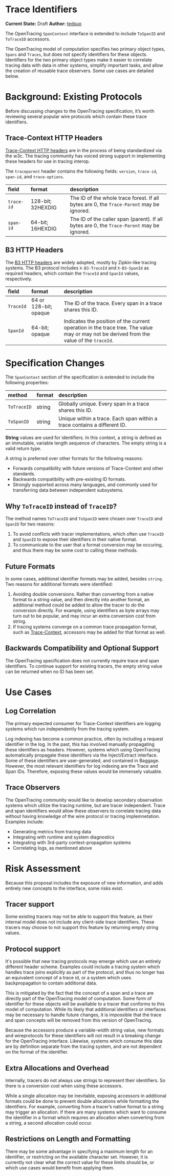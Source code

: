 # Trace Identifiers

**Current State:** Draft
**Author:** [tedsuo](https://github.com/tedsuo)

The OpenTracing `SpanContext` interface is extended to include `ToSpanID` and `ToTraceID` accessors.

The OpenTracing model of computation specifies two primary object types, `Spans` and `Traces`, but does not specify identifiers for these objects. Identifiers for the two primary object types make it easier to correlate tracing data with data in other systems, simplify important tasks, and allow the creation of reusable trace observers. Some use cases are detailed below.

# Background: Existing Protocols
Before discussing changes to the OpenTracing specification, it’s worth reviewing several popular wire protocols which contain these trace identifiers.

## Trace-Context HTTP Headers
[Trace-Context HTTP headers](https://github.com/w3c/distributed-tracing) are in the process of being standardized via the w3c. The tracing community has voiced strong support in implementing these headers for use in tracing interop.

The `traceparent` header contains the following fields: `version`, `trace-id`, `span-id`, and `trace-options`.

| field | format | description |
| :---  | :---   | :---    |
| `trace-id` | 128-bit; 32HEXDIG | The ID of the whole trace forest. If all bytes are 0, the `Trace-Parent` may be ignored. |
| `span-id`  | 64-bit; 16HEXDIG | The ID of the caller span (parent). If all bytes are 0, the `Trace-Parent` may be ignored. |

## B3 HTTP Headers
The [B3 HTTP headers](https://github.com/openzipkin/b3-propagation) are widely adopted, mostly by Zipkin-like tracing systems. The B3 protocol includes `X-B3-TraceId` and `X-B3-SpanId` as required headers, which contain the `TraceId` and `SpanId` values, respectively.

| field | format | description |
| :---  | :---   | :---        |
| `TraceId` | 64 or 128-bit; opaque | The ID of the trace. Every span in a trace shares this ID. |
| `SpanId`  | 64-bit; opaque | Indicates the position of the current operation in the trace tree. The value may or may not be derived from the value of the `traceId`. |

# Specification Changes
The `SpanContext` section of the specification is extended to include the following properties:

| method | format | description |
| :---  | :---   | :---        |
| `ToTraceID` | string | Globally unique. Every span in a trace shares this ID. |
| `ToSpanID` | string | Unique within a trace. Each span within a trace contains a different ID. |

**String** values are used for identifiers. In this context, a string is defined as an immutable, variable length sequence of characters. The empty string is a valid return type.

A string is preferred over other formats for the following reasons:

* Forwards compatibility with future versions of Trace-Context and other standards.
* Backwards compatibility with pre-existing ID formats.
* Strongly supported across many languages, and commonly used for transferring data between independent subsystems.

## Why `ToTraceID` instead of `TraceID`?

The method names `ToTraceID` and `ToSpanID` were chosen over `TraceID` and `SpanID` for two reasons:

1) To avoid conflicts with tracer implementations, which often use `TraceID` and `SpanID` to expose their identifiers in their native format.
2) To communicate to the user that a format conversion may be occuring, and thus there may be some cost to calling these methods.

## Future Formats
In some cases, additional identifier formats may be added, besides `string`. Two reasons for additional formats were identified:

1) Avoiding double conversions. Rather than converting from a native format to a string value, and then directly into another format, an additional method could be added to allow the tracer to do the conversion directly. For example, using identifiers as byte arrays may turn out to be popular, and may incur an extra conversion cost from string.
2) If tracing systems converge on a common trace propagation format, such as [Trace-Context](https://github.com/w3c/trace-context), accessors may be added for that format as well.

## Backwards Compatibility and Optional Support
The OpenTracing specification does not currently require trace and span identifiers. To continue support for existing tracers, the empty string value can be returned when no ID has been set.

# Use Cases

## Log Correlation
The primary expected consumer for Trace-Context identifiers are logging systems which run independently from the tracing system.

Log indexing has become a common practice, often by including a request identifier in the log. In the past, this has involved manually propagating these identifiers as headers. However, systems which using OpenTracing automatically propagate these identifiers via the Inject/Extract interface. Some of these identifiers are user-generated, and contained in Baggage. However, the most relevant identifiers for log indexing are the Trace and Span IDs. Therefore, exposing these values would be immensely valuable.

## Trace Observers
The OpenTracing community would like to develop secondary observation systems which utilize the tracing runtime, but are tracer independent. Trace and span identifiers would allow these observers to correlate tracing data without having knowledge of the wire protocol or tracing implemnetation. Examples include:

* Generating metrics from tracing data
* Integrating with runtime and system diagnostics
* Integrating with 3rd-party context-propagation systems
* Correlating logs, as mentioned above

# Risk Assessment
Because this proposal includes the exposure of new information, and adds entirely new concepts to the interface, some risks exist.

## Tracer support
Some existing tracers may not be able to support this feature, as their internal model does not include any client-side trace identifiers. These tracers may choose to not support this feature by returning empty string values.

## Protocol support
It's possible that new tracing protocols may emerge which use an entirely different header scheme. Examples could include a tracing system which handles trace joins explicitly as part of the protocol, and thus no longer has an equivalent concept of a trace id, or a system which uses backpropagation to contain additional data.

This is mitigated by the fact that the concept of a span and a trace are directly part of the OpenTracing model of computation. Some form of identifier for these objects will be availiable to a tracer that conforms to this model of computation. While its likely that additional identifiers or interfaces may be necessary to handle future changes, it is impossible that the trace and span concepts will be removed from this version of OpenTracing.

Because the accessors produce a variable-width string value, new formats and wireprotocols for these identifiers will not result in a breaking change for the OpenTracing interface. Likewise, systems which consume this data are by definition separate from the tracing system, and are not dependent on the format of the identifier.

## Extra Allocations and Overhead
Internally, tracers do not always use strings to represent their identifiers. So there is a conversion cost when using these accessors.

While a single allocation may be inevitable, exposing accessors in additional formats could be done to prevent double allocations while formatting the identifiers. For example, converting from a tracer’s native format to a string may trigger an allocation. If there are many systems which want to consume the identifier in a format which requires an allocation when converting from a string, a second allocation could occur.

## Restrictions on Length and Formatting
There may be some advantage in specifying a maximum length for an identifier, or restricting on the available character set. However, it is currently not clear what the correct value for these limits should be, or which use cases would benefit from applying them.
